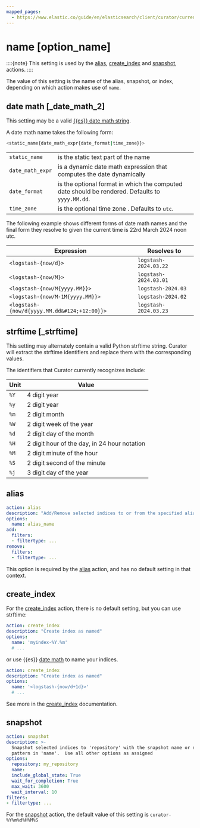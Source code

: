 ```yaml
---
mapped_pages:
  - https://www.elastic.co/guide/en/elasticsearch/client/curator/current/option_name.html
---
```


# name [option_name]

::::{note}
This setting is used by the [alias](/reference/alias.md), [create_index](/reference/create_index.md) and [snapshot](/reference/snapshot.md), actions.
::::


The value of this setting is the name of the alias, snapshot, or index, depending on which action makes use of `name`.

## date math [_date_math_2]

This setting may be a valid [{{es}} date math string](elasticsearch://reference/elasticsearch/rest-apis/api-conventions.md#api-date-math-index-names).

A date math name takes the following form:

```sh
<static_name{date_math_expr{date_format|time_zone}}>
```

|     |     |
| --- | --- |
| `static_name` | is the static text part of the name |
| `date_math_expr` | is a dynamic date math expression that computes the date dynamically |
| `date_format` | is the optional format in which the computed date should be rendered. Defaults to `yyyy.MM.dd`. |
| `time_zone` | is the optional time zone . Defaults to `utc`. |

The following example shows different forms of date math names and the final form they resolve to given the current time is 22rd March 2024 noon utc.

| Expression | Resolves to |
| --- | --- |
| `<logstash-{now/d}>` | `logstash-2024.03.22` |
| `<logstash-{now/M}>` | `logstash-2024.03.01` |
| `<logstash-{now/M{yyyy.MM}}>` | `logstash-2024.03` |
| `<logstash-{now/M-1M{yyyy.MM}}>` | `logstash-2024.02` |
| `<logstash-{now/d{yyyy.MM.dd&#124;+12:00}}>` | `logstash-2024.03.23` |


## strftime [_strftime]

This setting may alternately contain a valid Python strftime string.  Curator will extract the strftime identifiers and replace them with the corresponding values.

The identifiers that Curator currently recognizes include:

| Unit | Value |
| --- | --- |
| `%Y` | 4 digit year |
| `%y` | 2 digit year |
| `%m` | 2 digit month |
| `%W` | 2 digit week of the year |
| `%d` | 2 digit day of the month |
| `%H` | 2 digit hour of the day, in 24 hour notation |
| `%M` | 2 digit minute of the hour |
| `%S` | 2 digit second of the minute |
| `%j` | 3 digit day of the year |


## alias

```yaml
action: alias
description: "Add/Remove selected indices to or from the specified alias"
options:
  name: alias_name
add:
  filters:
  - filtertype: ...
remove:
  filters:
  - filtertype: ...
```

This option is required by the [alias](/reference/alias.md) action, and has no default setting in that context.


## create_index

For the [create_index](/reference/create_index.md) action, there is no default setting, but you can use strftime:

```yaml
action: create_index
description: "Create index as named"
options:
  name: 'myindex-%Y.%m'
  # ...
```

or use {{es}} [date math](elasticsearch://reference/elasticsearch/rest-apis/api-conventions.md#api-date-math-index-names) to name your indices.

```yaml
action: create_index
description: "Create index as named"
options:
  name: '<logstash-{now/d+1d}>'
  # ...
```

See more in the [create_index](/reference/create_index.md) documentation.


## snapshot

```yaml
action: snapshot
description: >-
  Snapshot selected indices to 'repository' with the snapshot name or name
  pattern in 'name'.  Use all other options as assigned
options:
  repository: my_repository
  name:
  include_global_state: True
  wait_for_completion: True
  max_wait: 3600
  wait_interval: 10
filters:
- filtertype: ...
```

For the [snapshot](/reference/snapshot.md) action, the default value of this setting is `curator-%Y%m%d%H%M%S`


